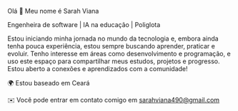 Olá 👋 Meu nome é Sarah Viana

Engenheira de software | IA na educação | Poliglota

Estou iniciando minha jornada no mundo da tecnologia e, embora ainda tenha pouca experiência, estou sempre buscando aprender, praticar e evoluir. Tenho interesse em áreas como desenvolvimento e programação, e uso este espaço para compartilhar meus estudos, projetos e progresso. Estou aberto a conexões e aprendizados com a comunidade!

🌍 Estou baseado em Ceará

✉️ Você pode entrar em contato comigo em sarahviana490@gmail.com
